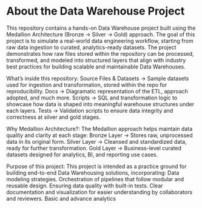 # About the Data Warehouse Project
This repository contains a hands-on Data Warehouse project built using the Medallion Architecture (Bronze → Silver → Gold) approach. The goal of this project is to simulate a real-world data engineering workflow, starting from raw data ingestion to curated, analytics-ready datasets. The project demonstrates how raw files stored within the repository can be processed, transformed, and modeled into structured layers that align with industry best practices for building scalable and maintainable Data Warehouses.

What’s inside this repository:
Source Files & Datasets → Sample datasets used for ingestion and transformation, stored within the repo for reproducibility.
Docs → Diagramatic representation of the ETL, approach adopted, and much more.
Scripts → SQL and transformation logic to showcase how data is shaped into meaningful warehouse structures under each layers.
Tests → Validation scripts to ensure data integrity and correctness at silver and gold stages.

Why Medallion Architecture?:
The Medallion approach helps maintain data quality and clarity at each stage:
Bronze Layer → Stores raw, unprocessed data in its original form.
Silver Layer → Cleansed and standardized data, ready for further transformation.
Gold Layer → Business-level curated datasets designed for analytics, BI, and reporting use cases.

Purpose of this project:
This project is intended as a practice ground for building end-to-end Data Warehousing solutions, incorporating:
Data modeling strategies.
Orchestration of pipelines that follow modular and reusable design.
Ensuring data quality with built-in tests.
Clear documentation and visualization for easier understanding by collaborators and reviewers.
Basic and advance analytics
